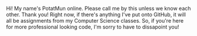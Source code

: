 Hi! 
My name's PotatMun online. Please call me by this unless we know each other. Thank you!
Right now, if there's anything I've put onto GitHub, it will all be assignments from my Computer Science classes. So, if you're here for more professional looking code, I'm sorry to have to dissapoint you!

<!---
PotatMun/PotatMun is a ✨ special ✨ repository because its `README.md` (this file) appears on your GitHub profile.
You can click the Preview link to take a look at your changes.
--->
